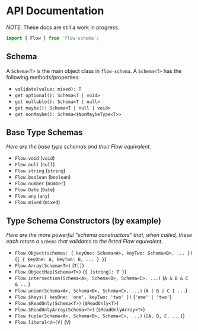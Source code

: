 # API Documentation

_NOTE_: These docs are still a work in progress.

```js
import { Flow } from 'flow-schema';
```

## Schema

A `Schema<T>` is the main object class in `flow-schema`. A `Schema<T>` has the following methods/properties:

- `validate(value: mixed): T`
- `get optional(): Schema<T | void>`
- `get nullable(): Schema<T | null>`
- `get maybe(): Schema<T | null | void>`
- `get nonMaybe(): Schema<$NonMaybeType<T>>`

## Base Type Schemas

_Here are the base type schemas and their Flow equivalent._

- `Flow.void` (`void`)
- `Flow.null` (`null`)
- `Flow.string` (`string`)
- `Flow.boolean` (`boolean`)
- `Flow.number` (`number`)
- `Flow.Date` (`Date`)
- `Flow.any` (`any`)
- `Flow.mixed` (`mixed`)

## Type Schema Constructors (by example)

_Here are the more powerful "schema constructors" that, when called, these each return a `Schema` that validates to the listed Flow equivalent._

- `Flow.Object(schemas: { keyOne: Schema<A>, keyTwo: Schema<B>, ... })` (`{ { keyOne: A, keyTwo: B, ... } }`)
- `Flow.Array(Schema<T>)` (`T[]`)
- `Flow.ObjectMap(Schema<T>)` (`{ [string]: T }`)
- `Flow.intersection(Schema<A>, Schema<B>, Schema<C>, ...)` (`A & B & C & ...`)
- `Flow.union(Schema<A>, Schema<B>, Schema<C>, ...)` (`A | B | C | ...`)
- `Flow.$Keys({ keyOne: 'one', keyTwo: 'two' })` (`'one' | 'two'`)
- `Flow.$ReadOnly(Schema<T>)` (`$ReadOnly<T>`)
- `Flow.$ReadOnlyArray(Schema<T>)` (`$ReadOnlyArray<T>`)
- `Flow.tuple(Schema<A>, Schema<B>, Schema<C>, ...)` (`[A, B, C, ...]`)
- `Flow.literal<V>(V)` (`V`)

